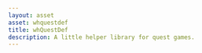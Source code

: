 ```yaml
---
layout: asset
asset: whquestdef
title: whQuestDef
description: A little helper library for quest games.
---
```


